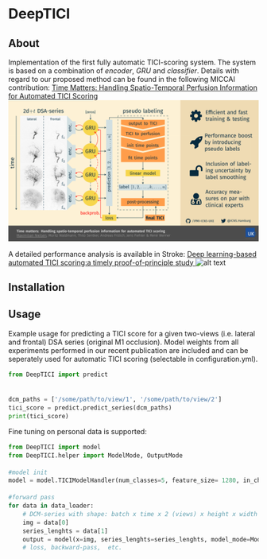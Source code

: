 # DeepTICI

## About
Implementation of the first fully automatic TICI-scoring system. The system is based on a combination of *encoder*, *GRU*
and *classifier*. Details with regard to our proposed method can be found in the following MICCAI contribution:
[Time Matters: Handling Spatio-Temporal Perfusion Information for Automated TICI Scoring](https://doi.org/10.1007/978-3-030-59725-2_9)
![alt text](images/Method.png "Method overview")

A detailed performance analysis is available in Stroke:
[Deep learning-based automated TICI scoring:a timely proof-of-principle study ](working_doi)
![alt text](images/Results.jpg "Results overview")

## Installation

## Usage

Example usage for predicting a TICI score for a given two-views (i.e. lateral and frontal) DSA series (original M1 occlusion). Model weights from all experiments performed in our recent publication are included and can be seperately used for automatic TICI scoring (selectable in configuration.yml). 

```python
from DeepTICI import predict


dcm_paths = ['/some/path/to/view/1', '/some/path/to/view/2']
tici_score = predict.predict_series(dcm_paths)
print(tici_score)
```

Fine tuning on personal data is supported:

```python
from DeepTICI import model
from DeepTICI.helper import ModelMode, OutputMode

#model init
model = model.TICIModelHandler(num_classes=5, feature_size= 1280, in_channels=3)

#forward pass
for data in data_loader:
    # DCM-series with shape: batch x time x 2 (views) x height x width
    img = data[0]
    series_lenghts = data[1]
    output = model(x=img, series_lenghts=series_lenghts, model_mode=ModelMode.train, output_mode=OutputMode.last_frame)
    # loss, backward-pass,  etc.
```
